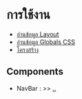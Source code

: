 # การใช้งาน

- [อ่านข้อมูล Layout](Layout.md)
- [อ่านข้อมูล Globals CSS](GlobalsCSS.md)
- [โครงสร้าง](structure.md)

## Components

- NavBar : >> [..](NavBar.md)
